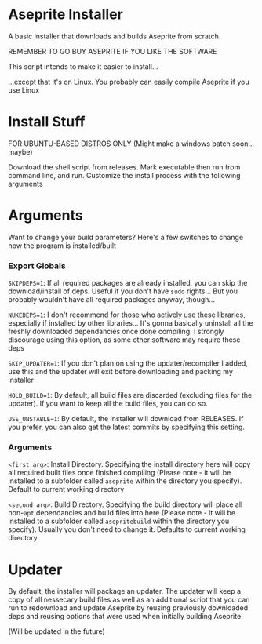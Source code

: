 # Aseprite Installer
A basic installer that downloads and builds Aseprite from scratch.

REMEMBER TO GO BUY ASEPRITE IF YOU LIKE THE SOFTWARE

This script intends to make it easier to install...

...except that it's on Linux. You probably can easily compile Aseprite if you use Linux

# Install Stuff
FOR UBUNTU-BASED DISTROS ONLY (Might make a windows batch soon... maybe)

Download the shell script from releases. Mark executable then run from command line, and run.
Customize the install process with the following arguments

# Arguments
Want to change your build parameters? Here's a few switches to change how the program is installed/built

### Export Globals
`SKIPDEPS=1`: If all required packages are already installed, you can skip the download/install of deps. Useful if you don't have `sudo` rights... But you probably wouldn't have all required packages anyway, though...

`NUKEDEPS=1`: I don't recommend for those who actively use these libraries, especially if installed by other libraries... It's gonna basically uninstall all the freshly downloaded dependancies once done compiling. I strongly discourage using this option, as some other software may require these deps

`SKIP_UPDATER=1`: If you don't plan on using the updater/recompiler I added, use this and the updater will exit before downloading and packing my installer

`HOLD_BUILD=1`: By default, all build files are discarded (excluding files for the updater). If you want to keep all the build files, you can do so.

`USE_UNSTABLE=1`: By default, the installer will download from RELEASES. If you prefer, you can also get the latest commits by specifying this setting.


### Arguments
`<first arg>`: Install Directory. Specifying the install directory here will copy all required built files once finished compiling (Please note - it will be installed to a subfolder called `aseprite` within the directory you specify). Default to current working directory

`<second arg>`: Build Directory. Specifying the build directory will place all non-`apt` dependancies and build files into here (Please note - it will be installed to a subfolder called `asepritebuild` within the directory you specify). Usually you don't need to change it. Defaults to current working directory

# Updater

By default, the installer will package an updater. The updater will keep a copy of all nessecary build files as well as an additional script that you can run to redownload and update Aseprite by reusing previously downloaded deps and reusing options that were used when initially building Aseprite

(Will be updated in the future)
